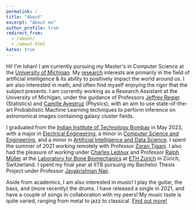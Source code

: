 ```yaml
---
permalink: /
title: "About"
excerpt: "About me"
author_profile: true
redirect_from: 
  - /about/
  - /about.html
katex: true
---
```


Hi! I'm Ishan! I am currently pursuing my Master's in Computer Science at the [University of Michigan](https://umich.edu/). My [research](https://ishankapnadak.github.io/research) interests are primarily in the field of artificial intelligence & its ability to positively impact the world around us. I am also interested in math, and often find myself enjoying the rigor that the subject presents. I am currently working as a Research Assistant at the University of Michigan, under the guidance of Professors [Jeffrey Regier](https://regier.stat.lsa.umich.edu/) (Statistics) and [Camille Avestruz](https://lsa.umich.edu/physics/people/faculty/cavestru.html) (Physics), with an aim to use state-of-the-art Probabilistic Machine Learning techniques to perform inference on astronomical images containing galaxy cluster fields.

I graduated from the [Indian Institute of Technology Bombay](https://www.iitb.ac.in/) in May 2023, with a major in [Electrical Engineering](https://www.ee.iitb.ac.in/web), a minor in [Computer Science and Engineering](https://www.cse.iitb.ac.in/), and a minor in [Artificial Intelligence and Data Science](https://www.minds.iitb.ac.in/). I spent the summer of 2021 working remotely with Professor [Zoran Tiganj](https://homes.luddy.indiana.edu/ztiganj). I also had the pleasure of working under [Charles Ledoux](https://hest.ethz.ch/en/department/people/people-a-z/personen-detail.MjU0MTM0.TGlzdC8zMzQsLTQ1MTk1NTQ5OA==.html) and Professor [Ralph Müller](https://hest.ethz.ch/en/studies/health-sciences-and-technology/master-hst/majors/tutors/tutors-a-z/ralph-mueller.html) at the [Laboratory for Bone Biomechanics](https://www.bone.ethz.ch/) at [ETH Zürich](https://ethz.ch/en.html) in Zürich, Switzerland. I spent my final year at IITB pursuing my Bachelor Thesis Project under Professor [Jayakrishnan Nair](https://www.ee.iitb.ac.in/~jayakrishnan.nair/). 

Aside from academics, I am also interested in music! I play the guitar, the bass, and (more recently) the drums. I have released a single in 2021, and have a couple of songs in collaboration with my peers! My music taste is quite varied, ranging from metal to jazz to classical. <a href="https://ishankapnadak.github.io/music">Find out more!</a>